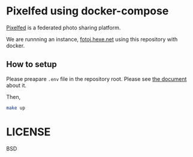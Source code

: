 # Pixelfed using docker-compose

[Pixelfed](https://pixelfed.org/) is a federated photo sharing platform.

We are runnning an instance, [fotoj.hexe.net](https://fotoj.hexe.net/) using this repository with docker.

## How to setup

Please preapare `.env` file in the repository root. Please see [the document](https://docs.pixelfed.org/) about it.

Then,

```bash
make up
```

# LICENSE

BSD
